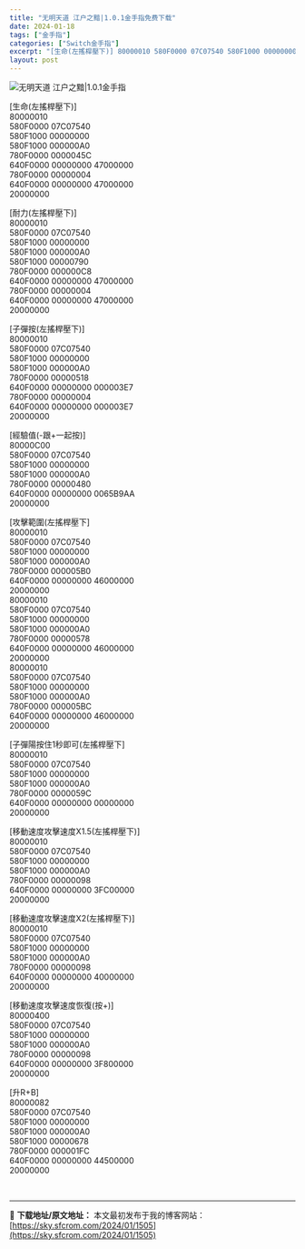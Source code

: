 ```yaml
---
title: "无明天道 江户之黯|1.0.1金手指免费下载"
date: 2024-01-18
tags: ["金手指"]
categories: ["Switch金手指"]
excerpt: "[生命(左搖桿壓下)] 80000010 580F0000 07C07540 580F1000 00000000 580F1000 000000A0 780F0000 0000045C 640F0000 00000000 47000000 780F0000 00000004 640F0000 000&hellip;"
layout: post
---
```


 <p><img src="https://sky.sfcrom.com/wp-content/uploads/2024/01/20240117_65a7c38ddf44a.jpg" alt="无明天道 江户之黯|1.0.1金手指" /></p> <p>[生命(左搖桿壓下)]<br /> 80000010<br /> 580F0000 07C07540<br /> 580F1000 00000000<br /> 580F1000 000000A0<br /> 780F0000 0000045C<br /> 640F0000 00000000 47000000<br /> 780F0000 00000004<br /> 640F0000 00000000 47000000<br /> 20000000</p> <p>[耐力(左搖桿壓下)]<br /> 80000010<br /> 580F0000 07C07540<br /> 580F1000 00000000<br /> 580F1000 000000A0<br /> 580F1000 00000790<br /> 780F0000 000000C8<br /> 640F0000 00000000 47000000<br /> 780F0000 00000004<br /> 640F0000 00000000 47000000<br /> 20000000</p> <p>[子彈按(左搖桿壓下)]<br /> 80000010<br /> 580F0000 07C07540<br /> 580F1000 00000000<br /> 580F1000 000000A0<br /> 780F0000 00000518<br /> 640F0000 00000000 000003E7<br /> 780F0000 00000004<br /> 640F0000 00000000 000003E7<br /> 20000000</p> <p>[經驗值(-跟+一起按)]<br /> 80000C00<br /> 580F0000 07C07540<br /> 580F1000 00000000<br /> 580F1000 000000A0<br /> 780F0000 00000480<br /> 640F0000 00000000 0065B9AA<br /> 20000000</p> <p>[攻擊範圍(左搖桿壓下]<br /> 80000010<br /> 580F0000 07C07540<br /> 580F1000 00000000<br /> 580F1000 000000A0<br /> 780F0000 000005B0<br /> 640F0000 00000000 46000000<br /> 20000000<br /> 80000010<br /> 580F0000 07C07540<br /> 580F1000 00000000<br /> 580F1000 000000A0<br /> 780F0000 00000578<br /> 640F0000 00000000 46000000<br /> 20000000<br /> 80000010<br /> 580F0000 07C07540<br /> 580F1000 00000000<br /> 580F1000 000000A0<br /> 780F0000 000005BC<br /> 640F0000 00000000 46000000<br /> 20000000</p> <p>[子彈陽按住1秒即可(左搖桿壓下]<br /> 80000010<br /> 580F0000 07C07540<br /> 580F1000 00000000<br /> 580F1000 000000A0<br /> 780F0000 0000059C<br /> 640F0000 00000000 00000000<br /> 20000000</p> <p>[移動速度攻擊速度X1.5(左搖桿壓下)]<br /> 80000010<br /> 580F0000 07C07540<br /> 580F1000 00000000<br /> 580F1000 000000A0<br /> 780F0000 00000098<br /> 640F0000 00000000 3FC00000<br /> 20000000</p> <p>[移動速度攻擊速度X2(左搖桿壓下)]<br /> 80000010<br /> 580F0000 07C07540<br /> 580F1000 00000000<br /> 580F1000 000000A0<br /> 780F0000 00000098<br /> 640F0000 00000000 40000000<br /> 20000000</p> <p>[移動速度攻擊速度恢復(按+)]<br /> 80000400<br /> 580F0000 07C07540<br /> 580F1000 00000000<br /> 580F1000 000000A0<br /> 780F0000 00000098<br /> 640F0000 00000000 3F800000<br /> 20000000</p> <p>[升R+B]<br /> 80000082<br /> 580F0000 07C07540<br /> 580F1000 00000000<br /> 580F1000 000000A0<br /> 580F1000 00000678<br /> 780F0000 000001FC<br /> 640F0000 00000000 44500000<br /> 20000000</p> <p>&nbsp;</p> 

---
📖 **下载地址/原文地址：** 本文最初发布于我的博客网站：[https://sky.sfcrom.com/2024/01/1505](https://sky.sfcrom.com/2024/01/1505)
